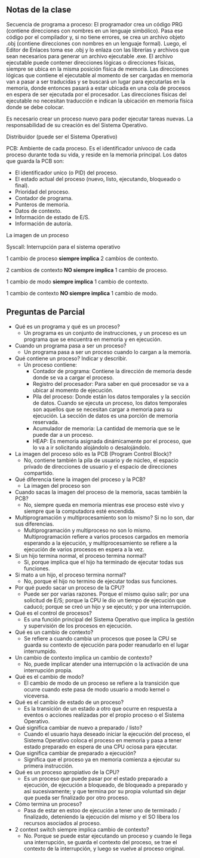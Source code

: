 ## Notas de la clase
Secuencia de programa a proceso: El programador crea un código PRG (contiene direcciones con nombres en un lenguaje simbólico). Pasa ese código por el compilador y, si no tiene errores, se crea un archivo objeto .obj (contiene direcciones con nombres en un lenguaje formal). Luego, el Editor de Enlaces toma ese .obj y lo enlaza con las librerías y archivos que sean necesarios para generar un archivo ejecutable .exe. El archivo ejecutable puede contener direcciones lógicas o direcciones físicas, siempre se ubica en la misma posición física de memoria. Las direcciones lógicas que contiene el ejecutable al momento de ser cargadas en memoria van a pasar a ser traducidas y se buscará un lugar para ejecutarlas en la memoria, donde entonces pasará a estar ubicada en una cola de procesos en espera de ser ejecutada por el procesador. Las direcciones físicas del ejecutable no necesitan traducción e indican la ubicación en memoria física donde se debe colocar.

Es necesario crear un proceso nuevo para poder ejecutar tareas nuevas. La responsabilidad de su creación es del Sistema Operativo.

Distribuidor (puede ser el Sistema Operativo)

PCB: Ambiente de cada proceso. Es el identificador unívoco de cada proceso durante toda su vida, y reside en la memoria principal.
Los datos que guarda la PCB son:
* El identificador uníco (o PID) del proceso.
* El estado actual del proceso (nuevo, listo, ejecutando, bloqueado o final).
* Prioridad del proceso.
* Contador de programa.
* Punteros de memoria.
* Datos de contexto.
* Información de estado de E/S.
* Información de autoría.

La imagen de un proceso

Syscall: Interrupción para el sistema operativo

1 cambio de proceso **siempre implica** 2 cambios de contexto.

2 cambios de contexto **NO siempre implica** 1 cambio de proceso.

1 cambio de modo **siempre implica** 1 cambio de contexto.

1 cambio de contexto **NO siempre implica** 1 cambio de modo.

## Preguntas de Parcial
* Qué es un programa y qué es un proceso?
  * Un programa es un conjunto de instrucciones, y un proceso es un programa que se encuentra en memoria y en ejecución.
* Cuando un programa pasa a ser un proceso?
  * Un programa pasa a ser un proceso cuando lo cargan a la memoria.
* Qué contiene un proceso? Indicar y describir.
  * Un proceso contiene:
    * Contador de programa: Contiene la dirección de memoria desde donde se va a cargar el proceso.
    * Registro del procesador: Para saber en qué procesador se va a ubicar al momento de ejecución.
    * Pila del proceso: Donde están los datos temporales y la sección de datos. Cuando se ejecuta un proceso, los datos temporales son aquellos que se necesitan cargar a memoria para su ejecución. La sección de datos es una porción de memoria reservada.
    * Acumulador de memoria: La cantidad de memoria que se le puede dar a un proceso.
    * HEAP: Es memoria asignada dinámicamente por el proceso, que lo va a ir solicitando alojándolo o desalojándolo.
* La imagen del proceso sólo es la PCB (Program Control Block)? 
  * No, contiene también la pila de usuario y de núcleo, el espacio privado de direcciones de usuario y el espacio de direcciones compartido.
* Qué diferencia tiene la imagen del proceso y la PCB?
  * La imagen del proceso son 
* Cuando sacas la imagen del proceso de la memoria, sacas también la PCB?
  * No, siempre queda en memoria mientras ese proceso esté vivo y siempre que la computadora esté encendida.
* Multiprogramación y multiprocesamiento son lo mismo? Si no lo son, dar sus diferencias.
  * Multiprogramación y multiproceso no son lo mismo. Multiprogramación refiere a varios procesos cargados en memoria esperando a la ejecución, y multiprocesamiento se refiere a la ejecución de varios procesos en espera a la vez.
* Si un hijo termina normal, el proceso termina normal?
  * Si, porque implica que el hijo ha terminado de ejecutar todas sus funciones.
* Si mato a un hijo, el proceso termina normal?
  * No, porque el hijo no termino de ejecutar todas sus funciones.
* Por qué puedo sacar un proceso de la CPU?
  * Puede ser por varias razones. Porque el mismo quiso salir; por una solicitud de E/S; porque la CPU le dio un tiempo de ejecución que caducó; porque se creó un hijo y se ejecutó; y por una interrupción.
* Qué es el control de procesos?
  * Es una función principal del Sistema Operativo que implica la gestión y supervisión de los procesos en ejecución.
* Qué es un cambio de contexto?
  * Se refiere a cuando cambia un procesos que posee la CPU se guarda su contexto de ejecución para poder reanudarlo en el lugar interrumpido.
* Un cambio de contexto implica un cambio de contexto?
  * No, puede implicar atender una interrupción o la activación de una interrupción propia.
* Qué es el cambio de modo?
  * El cambio de modo de un proceso se refiere a la transición que ocurre cuando este pasa de modo usuario a modo kernel o viceversa.
* Qué es el cambio de estado de un proceso?
  * Es la transición de un estado a otro que ocurre en respuesta a eventos o acciones realizadas por el propio proceso o el Sistema Operativo.
* Qué significa cambiar de nuevo a preparado / listo?
  * Cuando el usuario haya deseado iniciar la ejecución del proceso, el Sistema Operativo coloca el proceso en memoria y pasa a tener estado preparado en espera de una CPU ociosa para ejecutar.
* Que significa cambiar de preparado a ejecución?
  * Significa que el proceso ya en memoria comienza a ejecutar su primera instrucción.
* Qué es un proceso apropiativo de la CPU?
  * Es un proceso que puede pasar por el estado preparado a ejecución, de ejecución a bloqueado, de bloqueado a preparado y así sucesivamente; y que termina por su propia voluntad sin dejar que pueda ser finalizado por otro proceso.
* Cómo termina un proceso?
  * Pasa de estar en estoo de ejecución a tener uno de terminado / finalizado, deteniendo la ejecución del mismo y el SO libera los recursos asociados al proceso.
* 2 context switch siempre implica cambio de contexto? 
  * No. Porque se puede estar ejecutando un proceso y cuando le llega una interrupción, se guarda el contexto del proceso, se trae el contexto de la interrupción, y luego se vuelve al proceso original.

